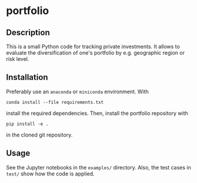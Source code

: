 # portfolio

## Description
This is a small Python code for tracking private investments.
It allows to evaluate the diversification of one's portfolio by e.g. geographic region or risk level.

## Installation
Preferably use an `anaconda` or `miniconda` environment.
With
```
conda install --file requirements.txt
```
install the required dependencies.
Then, install the portfolio repository with
```
pip install -e .
```
in the cloned git repository.

## Usage
See the Jupyter notebooks in the `examples/` directory.
Also, the test cases in `test/` show how the code is applied.
